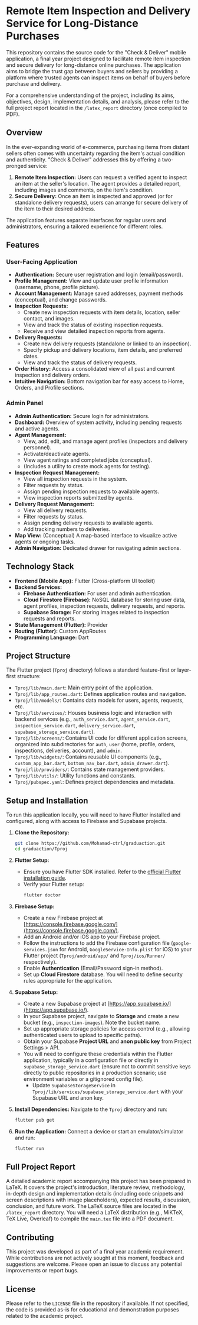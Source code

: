 # Remote Item Inspection and Delivery Service for Long-Distance Purchases

This repository contains the source code for the "Check & Deliver" mobile application, a final year project designed to facilitate remote item inspection and secure delivery for long-distance online purchases. The application aims to bridge the trust gap between buyers and sellers by providing a platform where trusted agents can inspect items on behalf of buyers before purchase and delivery.

For a comprehensive understanding of the project, including its aims, objectives, design, implementation details, and analysis, please refer to the full project report located in the `/latex_report` directory (once compiled to PDF).

## Overview

In the ever-expanding world of e-commerce, purchasing items from distant sellers often comes with uncertainty regarding the item's actual condition and authenticity. "Check & Deliver" addresses this by offering a two-pronged service:

1.  **Remote Item Inspection:** Users can request a verified agent to inspect an item at the seller's location. The agent provides a detailed report, including images and comments, on the item's condition.
2.  **Secure Delivery:** Once an item is inspected and approved (or for standalone delivery requests), users can arrange for secure delivery of the item to their desired address.

The application features separate interfaces for regular users and administrators, ensuring a tailored experience for different roles.

## Features

### User-Facing Application

*   **Authentication:** Secure user registration and login (email/password).
*   **Profile Management:** View and update user profile information (username, phone, profile picture).
*   **Account Management:** Manage saved addresses, payment methods (conceptual), and change passwords.
*   **Inspection Requests:**
    *   Create new inspection requests with item details, location, seller contact, and images.
    *   View and track the status of existing inspection requests.
    *   Receive and view detailed inspection reports from agents.
*   **Delivery Requests:**
    *   Create new delivery requests (standalone or linked to an inspection).
    *   Specify pickup and delivery locations, item details, and preferred dates.
    *   View and track the status of delivery requests.
*   **Order History:** Access a consolidated view of all past and current inspection and delivery orders.
*   **Intuitive Navigation:** Bottom navigation bar for easy access to Home, Orders, and Profile sections.

### Admin Panel

*   **Admin Authentication:** Secure login for administrators.
*   **Dashboard:** Overview of system activity, including pending requests and active agents.
*   **Agent Management:**
    *   View, add, edit, and manage agent profiles (inspectors and delivery personnel).
    *   Activate/deactivate agents.
    *   View agent ratings and completed jobs (conceptual).
    *   (Includes a utility to create mock agents for testing).
*   **Inspection Request Management:**
    *   View all inspection requests in the system.
    *   Filter requests by status.
    *   Assign pending inspection requests to available agents.
    *   View inspection reports submitted by agents.
*   **Delivery Request Management:**
    *   View all delivery requests.
    *   Filter requests by status.
    *   Assign pending delivery requests to available agents.
    *   Add tracking numbers to deliveries.
*   **Map View:** (Conceptual) A map-based interface to visualize active agents or ongoing tasks.
*   **Admin Navigation:** Dedicated drawer for navigating admin sections.

## Technology Stack

*   **Frontend (Mobile App):** Flutter (Cross-platform UI toolkit)
*   **Backend Services:**
    *   **Firebase Authentication:** For user and admin authentication.
    *   **Cloud Firestore (Firebase):** NoSQL database for storing user data, agent profiles, inspection requests, delivery requests, and reports.
    *   **Supabase Storage:** For storing images related to inspection requests and reports.
*   **State Management (Flutter):** Provider
*   **Routing (Flutter):** Custom AppRoutes
*   **Programming Language:** Dart

## Project Structure

The Flutter project (`Tproj` directory) follows a standard feature-first or layer-first structure:

*   `Tproj/lib/main.dart`: Main entry point of the application.
*   `Tproj/lib/app_routes.dart`: Defines application routes and navigation.
*   `Tproj/lib/models/`: Contains data models for users, agents, requests, etc.
*   `Tproj/lib/services/`: Houses business logic and interaction with backend services (e.g., `auth_service.dart`, `agent_service.dart`, `inspection_service.dart`, `delivery_service.dart`, `supabase_storage_service.dart`).
*   `Tproj/lib/screens/`: Contains UI code for different application screens, organized into subdirectories for `auth`, `user` (home, profile, orders, inspections, deliveries, account), and `admin`.
*   `Tproj/lib/widgets/`: Contains reusable UI components (e.g., `custom_app_bar.dart`, `bottom_nav_bar.dart`, `admin_drawer.dart`).
*   `Tproj/lib/providers/`: Contains state management providers.
*   `Tproj/lib/utils/`: Utility functions and constants.
*   `Tproj/pubspec.yaml`: Defines project dependencies and metadata.

## Setup and Installation

To run this application locally, you will need to have Flutter installed and configured, along with access to Firebase and Supabase projects.

1.  **Clone the Repository:**
    ```bash
    git clone https://github.com/Mohamad-ctrl/graduaction.git
    cd graduaction/Tproj
    ```

2.  **Flutter Setup:**
    *   Ensure you have Flutter SDK installed. Refer to the [official Flutter installation guide](https://flutter.dev/docs/get-started/install).
    *   Verify your Flutter setup:
        ```bash
        flutter doctor
        ```

3.  **Firebase Setup:**
    *   Create a new Firebase project at [https://console.firebase.google.com/](https://console.firebase.google.com/).
    *   Add an Android and/or iOS app to your Firebase project.
    *   Follow the instructions to add the Firebase configuration file (`google-services.json` for Android, `GoogleService-Info.plist` for iOS) to your Flutter project (`Tproj/android/app/` and `Tproj/ios/Runner/` respectively).
    *   Enable **Authentication** (Email/Password sign-in method).
    *   Set up **Cloud Firestore** database. You will need to define security rules appropriate for the application.

4.  **Supabase Setup:**
    *   Create a new Supabase project at [https://app.supabase.io/](https://app.supabase.io/).
    *   In your Supabase project, navigate to **Storage** and create a new bucket (e.g., `inspection-images`). Note the bucket name.
    *   Set up appropriate storage policies for access control (e.g., allowing authenticated users to upload to specific paths).
    *   Obtain your Supabase **Project URL** and **anon public key** from Project Settings > API.
    *   You will need to configure these credentials within the Flutter application, typically in a configuration file or directly in `supabase_storage_service.dart` (ensure not to commit sensitive keys directly to public repositories in a production scenario; use environment variables or a gitignored config file).
        *   Update `SupabaseStorageService` in `Tproj/lib/services/supabase_storage_service.dart` with your Supabase URL and anon key.

5.  **Install Dependencies:**
    Navigate to the `Tproj` directory and run:
    ```bash
    flutter pub get
    ```

6.  **Run the Application:**
    Connect a device or start an emulator/simulator and run:
    ```bash
    flutter run
    ```

## Full Project Report

A detailed academic report accompanying this project has been prepared in LaTeX. It covers the project's introduction, literature review, methodology, in-depth design and implementation details (including code snippets and screen descriptions with image placeholders), expected results, discussion, conclusion, and future work. The LaTeX source files are located in the `/latex_report` directory. You will need a LaTeX distribution (e.g., MiKTeX, TeX Live, Overleaf) to compile the `main.tex` file into a PDF document.

## Contributing

This project was developed as part of a final year academic requirement. While contributions are not actively sought at this moment, feedback and suggestions are welcome. Please open an issue to discuss any potential improvements or report bugs.

## License

Please refer to the `LICENSE` file in the repository if available. If not specified, the code is provided as-is for educational and demonstration purposes related to the academic project.

